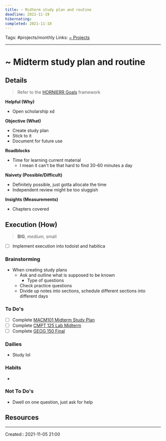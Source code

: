```yaml
---
title: ~ Midterm study plan and routine
deadline: 2021-11-19
hibernating:
completed: 2021-11-18
---
```

Tags: #projects/monthly
Links: [~ Projects](out/~-projects.md)
___
# ~ Midterm study plan and routine
## Details
> Refer to the [HORNIERR Goals](out/hornierr-goals.md) framework

**Helpful (Why)**
- Open scholarship xd

**Objective (What)**
- Create study plan
- Stick to it
- Document for future use

**Roadblocks**
- Time for learning current material
	- I mean it can't be that hard to find 30-60 minutes a day

**Naivety (Possible/Difficult)**
- Definitely possible, just gotta allocate the time
- Independent review might be too sluggish

**Insights (Measurements)**
- Chapters covered
## Execution (How)
> **BIG**, *medium*, small

- [ ] Implement execution into todoist and habitica
### Brainstorming
- When creating study plans
	- Ask and outline what is supposed to be known
		- Type of questions
	- Check practice questions
	- Divide up notes into sections, schedule different sections into different days
### To Do's
- [ ] Complete [MACM101 Midterm Study Plan](out/macm101-midterm-study-plan.md)
- [ ] Complete [CMPT 125 Lab Midterm](out/cmpt-125-lab-midterm.md)
- [ ] Complete [GEOG 150 Final](out/geog-150-final.md)
### Dailies
- Study lol
### Habits
- 
### Not To Do's
- Dwell on one question, just ask for help
## Resources

___
Created:: 2021-11-05 21:00
